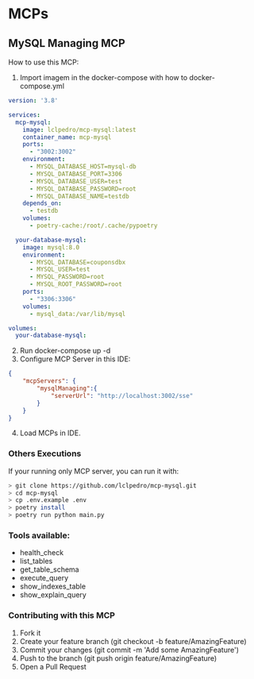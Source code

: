 # MCPs
## MySQL Managing MCP

How to use this MCP:
1. Import imagem in the docker-compose with how to docker-compose.yml
```yaml
version: '3.8'

services:
  mcp-mysql:
    image: lclpedro/mcp-mysql:latest
    container_name: mcp-mysql
    ports:
      - "3002:3002"
    environment:
      - MYSQL_DATABASE_HOST=mysql-db
      - MYSQL_DATABASE_PORT=3306
      - MYSQL_DATABASE_USER=test
      - MYSQL_DATABASE_PASSWORD=root
      - MYSQL_DATABASE_NAME=testdb
    depends_on:
      - testdb
    volumes:
      - poetry-cache:/root/.cache/pypoetry

  your-database-mysql:
    image: mysql:8.0
    environment:
      - MYSQL_DATABASE=couponsdbx
      - MYSQL_USER=test
      - MYSQL_PASSWORD=root
      - MYSQL_ROOT_PASSWORD=root
    ports:
      - "3306:3306"
    volumes:
      - mysql_data:/var/lib/mysql

volumes:
  your-database-mysql:
```
2. Run docker-compose up -d
3. Configure MCP Server in this IDE:
```json
{
    "mcpServers": {
        "mysqlManaging":{
            "serverUrl": "http://localhost:3002/sse"
        }
    }
}
```
4. Load MCPs in IDE.

### Others Executions

If your running only MCP server, you can run it with:
```bash
> git clone https://github.com/lclpedro/mcp-mysql.git
> cd mcp-mysql
> cp .env.example .env
> poetry install
> poetry run python main.py
```

### Tools available:
- health_check
- list_tables
- get_table_schema
- execute_query
- show_indexes_table
- show_explain_query

### Contributing with this MCP

1. Fork it
2. Create your feature branch (git checkout -b feature/AmazingFeature)
3. Commit your changes (git commit -m 'Add some AmazingFeature')
4. Push to the branch (git push origin feature/AmazingFeature)
5. Open a Pull Request
